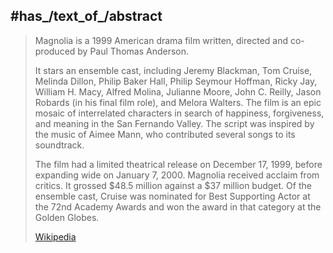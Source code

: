 
## #has_/text_of_/abstract 

> Magnolia is a 1999 American drama film written, directed 
> and co-produced by Paul Thomas Anderson. 
> 
> It stars an ensemble cast, including Jeremy Blackman, Tom Cruise, Melinda Dillon, Philip Baker Hall, Philip Seymour Hoffman, Ricky Jay, William H. Macy, Alfred Molina, Julianne Moore, John C. Reilly, Jason Robards (in his final film role), and Melora Walters. The film is an epic mosaic of interrelated characters in search of happiness, forgiveness, and meaning in the San Fernando Valley. The script was inspired by the music of Aimee Mann, who contributed several songs to its soundtrack.
>
> The film had a limited theatrical release on December 17, 1999, before expanding wide on January 7, 2000. Magnolia received acclaim from critics. It grossed $48.5 million against a $37 million budget. Of the ensemble cast, Cruise was nominated for Best Supporting Actor at the 72nd Academy Awards and won the award in that category at the Golden Globes.
>
> [Wikipedia](https://en.wikipedia.org/wiki/Magnolia%20(film))
